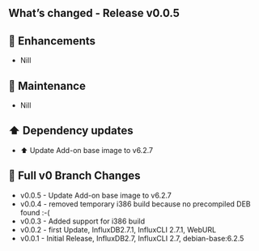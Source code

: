 ## What’s changed - Release v0.0.5

## 🚀 Enhancements

- Nill

## 🧰 Maintenance

- Nill

## ⬆️ Dependency updates

- ⬆️ Update Add-on base image to v6.2.7

## 📖 Full v0 Branch Changes

- v0.0.5 - Update Add-on base image to v6.2.7
- v0.0.4 - removed temporary i386 build because no precompiled DEB found :-(
- v0.0.3 - Added support for i386 build
- v0.0.2 - first Update, InfluxDB2.7.1, InfluxCLI 2.7.1, WebURL
- v0.0.1 - Initial Release, InfluxDB2.7, InfluxCLI 2.7, debian-base:6.2.5
